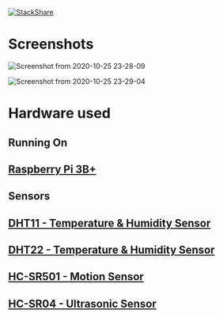 [![StackShare](http://img.shields.io/badge/tech-stack-0690fa.svg?style=flat)](https://stackshare.io/bthompson7/pi-sensor)

# Screenshots

![Screenshot from 2020-10-25 23-28-09](https://user-images.githubusercontent.com/35780502/97131196-e5aeee00-1719-11eb-9099-057411d73a22.png)

![Screenshot from 2020-10-25 23-29-04](https://user-images.githubusercontent.com/35780502/97131194-e5165780-1719-11eb-89c6-7d435728d4c7.png)

# Hardware used

## Running On

## [Raspberry Pi 3B+](https://www.amazon.com/s?k=raspberry+Pi+3B%2B&ref=nb_sb_noss)

## Sensors

## [DHT11 - Temperature & Humidity Sensor](https://www.amazon.com/s?k=dht+11+sensor&ref=nb_sb_noss_2)

## [DHT22 - Temperature & Humidity Sensor](https://www.amazon.com/s?k=dht22&ref=nb_sb_noss_1)

## [HC-SR501 - Motion Sensor](https://www.amazon.com/s?k=HC-SR501+sensor&ref=nb_sb_noss)

## [HC-SR04 - Ultrasonic Sensor](https://www.amazon.com/s?k=HC-SR04&ref=nb_sb_noss)

